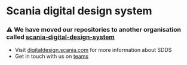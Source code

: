 
# Scania digital design system

### :warning: We have moved our repositories to another organisation called [scania-digital-design-system](https://github.com/scania-digital-design-system/)

- Visit [digitaldesign.scania.com](https://digitaldesign.scania.com/) for more information about SDDS
- Get in touch with us on [teams](https://teams.microsoft.com/l/team/19%3a1257007a64d44c64954acca27a9d4b46%40thread.skype/conversations?groupId=79f9bfeb-73e2-424d-9477-b236191ece5e&tenantId=3bc062e4-ac9d-4c17-b4dd-3aad637ff1ac)

